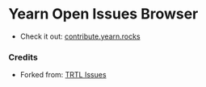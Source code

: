 # Yearn Open Issues Browser

- Check it out: [contribute.yearn.rocks](https://contribute.yearn.farm)

### Credits

- Forked from: [TRTL Issues](https://github.com/turtlecoin/trtl-issues)
